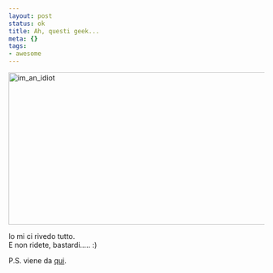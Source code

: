 ```yaml
--- 
layout: post
status: ok
title: Ah, questi geek...
meta: {}
tags: 
- awesome
---
```

<img src="http://fast.mgpf.it/2009/01/im_an_idiot-506x300.png" alt="im_an_idiot" title="im_an_idiot" width="506" height="300" class="aligncenter size-medium wp-image-1261" />  
  
Io mi ci rivedo tutto.  
E non ridete, bastardi..... :)   
  
P.S. viene da [qui](http://xkcd.com/530/).  
 

